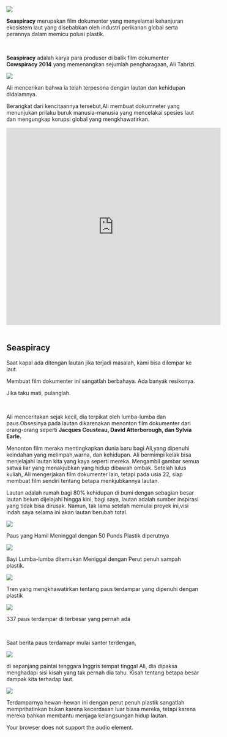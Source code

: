 ![](../images/Seaspiracy/1.png)

**Seaspiracy** merupakan film dokumenter yang menyelamai kehanjuran ekosistem
laut yang disebabkan oleh industri perikanan global serta perannya dalam memicu
polusi plastik.

 

**Seaspiracy** adalah karya para produser di balik film dokumenter **Cowspiracy
2014** yang memenangkan sejumlah pengharagaan, Ali Tabrizi.

![](../images/Seaspiracy/2.png)

Ali mencerikan bahwa ia telah terpesona dengan lautan dan kehidupan didalamnya.

Berangkat dari kencitaannya tersebut,Ali membuat dokumneter yang menunjukan
prilaku buruk manusia-manusia yang mencelakai spesies laut dan mengungkap
korupsi global yang mengkhawatirkan.

<iframe width="560" height="515" src="https://www.youtube.com/embed/1Q5CXN7soQg" title="YouTube video player" frameborder="0" allow="accelerometer; autoplay; clipboard-write; encrypted-media; gyroscope; picture-in-picture" allowfullscreen></iframe>
 

**Seaspiracy**
--------------

Saat kapal ada ditengan lautan jika terjadi masalah, kami bisa dilempar ke laut.

Membuat film dokumenter ini sangatlah berbahaya. Ada banyak resikonya.

Jika taku mati, pulanglah.

 

Ali menceritakan sejak kecil, dia terpikat oleh lumba-lumba dan paus.Obsesinya
pada lautan dikarenakan menonton film dokumenter dari orang-orang seperti
**Jacques Cousteau, David Atterborough, dan Sylvia Earle.**

Menonton film meraka mentingkapkan dunia baru bagi Ali,yang dipenuhi keindahan
yang melimpah,warna, dan kehidupan. Ali bermimpi kelak bisa menjelajahi lautan
kita yang kaya seperti mereka. Mengambil gambar semua satwa liar yang
menakjubkan yang hidup dibawah ombak. Setelah lulus kuliah, Ali mengerjakan film
dokumenter lain, tetapi pada usia 22, siap membuat film sendiri tentang betapa
menkjubkannya lautan.

Lautan adalah rumah bagi 80% kehidupan di bumi dengan sebagian besar lautan
belum dijelajahi hingga kini, bagi saya, lautan adalah sumber inspirasi yang
tidak bisa dirusak. Namun, tak lama setelah memulai proyek ini,visi indah saya
selama ini akan lautan berubah total.

![](../images/Seaspiracy/3.PNG)

Paus yang Hamil Meninggal dengan 50 Punds Plastik diperutnya

![](../images/Seaspiracy/4.PNG)

Bayi Lumba-lumba ditemukan Meniggal dengan Perut penuh sampah plastik.

![](../images/Seaspiracy/5.PNG)

Tren yang mengkhawatirkan tentang paus terdampar yang dipenuhi dengan plastik

![](../images/Seaspiracy/6.PNG)

337 paus terdampar di terbesar yang pernah ada

 

Saat berita paus terdamapr mulai santer terdengan,

![](../images/Seaspiracy/7.PNG)

di sepanjang paintai tenggara Inggris tempat tinggal Ali, dia dipaksa menghadapi
sisi kisah yang tak pernah dia tahu. Kisah tentang betapa besar dampak kita
terhadap laut.

![](../images/Seaspiracy/8.PNG)

Terdamparnya hewan-hewan ini dengan perut penuh plastik sangatlah memprihatinkan
bukan karena kecerdasan luar biasa mereka, tetapi karena mereka bahkan membantu
menjaga kelangsungan hidup lautan.

Your browser does not support the audio element.

